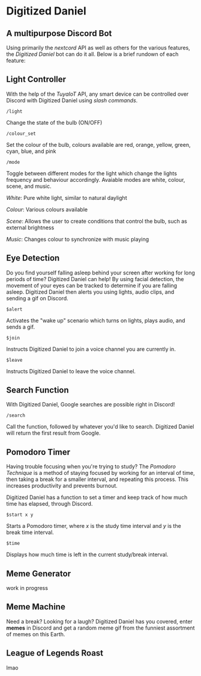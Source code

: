 # **Digitized Daniel**
## A multipurpose Discord Bot

Using primarily the *nextcord* API as well as others for the various features, the *Digitized Daniel* bot can do it all. Below is a brief rundown of each feature:

## **Light Controller**

With the help of the *TuyaIoT* API, any smart device can be controlled over Discord with Digitized Daniel using *slash commands*.
```
/light
``` 
Change the state of the bulb (ON/OFF)
```
/colour_set
```
Set the colour of the bulb, colours available are red, orange, yellow, green, cyan, blue, and pink
```
/mode
```
Toggle between different modes for the light which change the lights frequency and behaviour accordingly. Avaiable modes are white, colour, scene, and music. 

*White*: Pure white light, similar to natural daylight

*Colour*: Various colours available 

*Scene*: Allows the user to create conditions that control the bulb, such as external brightness 

*Music*: Changes colour to synchronize with music playing

## **Eye Detection**
Do you find yourself falling asleep behind your screen after working for long periods of time? Digitized Daniel can help! By using facial detection, the movement of your eyes can be tracked to determine if you are falling asleep. Digitized Daniel then alerts you using lights, audio clips, and sending a gif on Discord. 
```
$alert
```
Activates the "wake up" scenario which turns on lights, plays audio, and sends a gif.
```
$join
```
Instructs Digitized Daniel to join a voice channel you are currently in.
```
$leave
```
Instructs Digitized Daniel to leave the voice channel.

## **Search Function**
With Digitized Daniel, Google searches are possible right in Discord!
```
/search
```
Call the function, followed by whatever you'd like to search. Digitized Daniel will return the first result from Google. 

## **Pomodoro Timer**
Having trouble focusing when you're trying to study? The *Pomodoro Technique* is a method of staying focused by working for an interval of time, then taking a break for a smaller interval, and repeating this process. This increases productivity and prevents burnout.

 Digitized Daniel has a function to set a timer and keep track of how much time has elapsed, through Discord. 
 ```
 $start x y
 ```
 Starts a Pomodoro timer, where *x* is the study time interval and *y* is the break time interval.
 ```
 $time
 ```
 Displays how much time is left in the current study/break interval.

## **Meme Generator**
work in progress

## **Meme Machine**
Need a break? Looking for a laugh? Digitized Daniel has you covered, enter **memes** in Discord and get a random meme gif from the funniest assortment of memes on this Earth. 

## **League of Legends Roast**
lmao